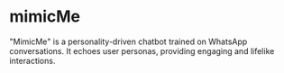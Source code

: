 # mimicMe
"MimicMe" is a personality-driven chatbot trained on WhatsApp conversations. It echoes user personas, providing engaging and lifelike interactions.
